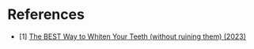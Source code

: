 # References
- [1] [The BEST Way to Whiten Your Teeth (without ruining them) (2023)](https://www.youtube.com/watch?v=X-UUkDIngrM)